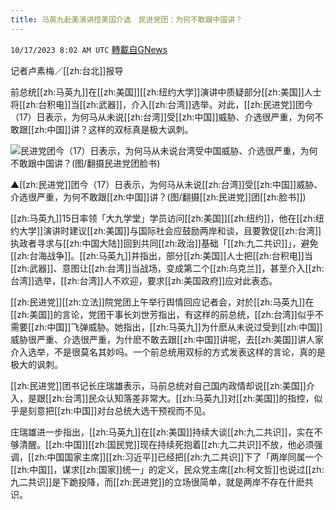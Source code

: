 ```yaml
---
title: 马英九赴美演讲控美国介选　民进党团：为何不敢跟中国讲？
---
```

`10/17/2023 8:02 AM UTC` [轉載自GNews](https://gnews.org/articles/1843941)

记者卢素梅／[[zh:台北]]报导

前总统[[zh:马英九]]在[[zh:美国]][[zh:纽约大学]]演讲中质疑部分[[zh:美国]]人士将[[zh:台积电]]当[[zh:武器]]，介入[[zh:台湾]]选举。对此，[[zh:民进党]]团今（17）日表示，为何马从未说[[zh:台湾]]受[[zh:中国]]威胁、介选很严重，为何不敢跟[[zh:中国]]讲？这样的双标真是极大讽刺。

![民进党团今（17）日表示，为何马从未说台湾受中国威胁、介选很严重，为何不敢跟中国讲？(图/翻摄民进党团脸书)](https://attach.setn.com/newsimages/2023/10/17/4367518-PH.jpg "民进党团今（17）日表示，为何马从未说台湾受中国威胁、介选很严重，为何不敢跟中国讲？(图/翻摄民进党团脸书)")

▲[[zh:民进党]]团今（17）日表示，为何马从未说[[zh:台湾]]受[[zh:中国]]威胁、介选很严重，为何不敢跟[[zh:中国]]讲？(图/翻摄[[zh:民进党]]团[[zh:脸书]])

[[zh:马英九]]15日率领「大九学堂」学员访问[[zh:美国]][[zh:纽约]]，他在[[zh:纽约大学]]演讲时建议[[zh:美国]]与国际社会应鼓励两岸和谈，且要敦促[[zh:台湾]]执政者寻求与[[zh:中国大陆]]回到共同[[zh:政治]]基础「[[zh:九二共识]]」，避免[[zh:台海战争]]。[[zh:马英九]]并指出，部分[[zh:美国]]人士把[[zh:台积电]]当[[zh:武器]]、意图让[[zh:台湾]]当战场，变成第二个[[zh:乌克兰]]，甚至介入[[zh:台湾]]选举，[[zh:台湾]]人不欢迎，要求[[zh:美国政府]]应对此表态。

[[zh:民进党]][[zh:立法]]院党团上午举行舆情回应记者会，对於[[zh:马英九]]在[[zh:美国]]的言论，党团干事长刘世芳指出，有这样的前总统，[[zh:台湾]]似乎不需要[[zh:中国]]飞弹威胁。她指出，[[zh:马英九]]为什麽从未说过受到[[zh:中国]]威胁很严重、介选很严重，为什麽不敢去跟[[zh:中国]]讲呢，去[[zh:美国]]讲人家介入选举，不是很莫名其妙吗。一个前总统用双标的方式发表这样的言论，真的是极大的讽刺。

[[zh:民进党]]团书记长庄瑞雄表示，马前总统对自己国内政情却说[[zh:美国]]介入，是跟[[zh:台湾]]民众认知落差非常大。[[zh:马英九]]对[[zh:美国]]的指控，似乎是刻意把[[zh:中国]]对台总统大选干预视而不见。

庄瑞雄进一步指出，[[zh:马英九]]在[[zh:美国]]持续大谈[[zh:九二共识]]，实在不够清醒。[[zh:中国]][[zh:国民党]]现在持续死抱着[[zh:九二共识]]不放，他必须强调，[[zh:中国国家主席]][[zh:习近平]]已经把[[zh:九二共识]]下了「两岸同属一个[[zh:中国]]，谋求[[zh:国家]]统一」的定义，民众党主席[[zh:柯文哲]]也说过[[zh:九二共识]]是下跪投降，而[[zh:民进党]]的立场很简单，就是两岸不存在什麽共识。
